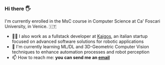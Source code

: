 ### Hi there :raised_hand_with_fingers_splayed:

I'm currently enrolled in the MsC course in Computer Science at Ca' Foscari University, in Venice. :it: 
- :man_office_worker: I also work as a fullstack developer at [Kaigos](https://www.kaigos.io/en), an italian startup focused on advanced software solutions for robotic applications
- :seedling: I'm currently learning ML/DL and 3D-Geometric Computer Vision techniques to enhance automation processes and robot perception
- :mailbox: How to reach me: **you can send me an [email](mailto:alessio.narder@gmail.com)**
  
